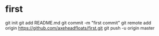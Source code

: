 first
=====
git init
git add README.md
git commit -m "first commit"
git remote add origin https://github.com/axeheadfloats/first.git
git push -u origin master
